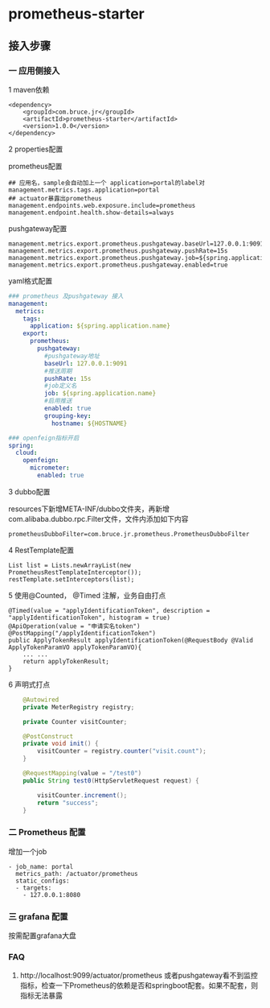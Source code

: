 # prometheus-starter

## 接入步骤
### 一 应用侧接入
1 maven依赖

```
<dependency>
    <groupId>com.bruce.jr</groupId>
    <artifactId>prometheus-starter</artifactId>
    <version>1.0.0</version>
</dependency>

```
2 properties配置

prometheus配置
```properties
## 应用名，sample会自动加上一个 application=portal的label对
management.metrics.tags.application=portal
## actuator暴露出prometheus
management.endpoints.web.exposure.include=prometheus
management.endpoint.health.show-details=always
```

pushgateway配置
```properties
management.metrics.export.prometheus.pushgateway.baseUrl=127.0.0.1:9091
management.metrics.export.prometheus.pushgateway.pushRate=15s
management.metrics.export.prometheus.pushgateway.job=${spring.application.name}
management.metrics.export.prometheus.pushgateway.enabled=true
```

yaml格式配置
```yaml
### prometheus 及pushgateway 接入
management:
  metrics:
    tags:
      application: ${spring.application.name}
    export:
      prometheus:
        pushgateway:
          #pushgateway地址
          baseUrl: 127.0.0.1:9091
          #推送周期
          pushRate: 15s
          #job定义名
          job: ${spring.application.name}
          #启用推送
          enabled: true
          grouping-key:
            hostname: ${HOSTNAME}

### openfeign指标开启
spring:
  cloud:
    openfeign:
      micrometer:
        enabled: true
```
3 dubbo配置

resources下新增META-INF/dubbo文件夹，再新增com.alibaba.dubbo.rpc.Filter文件，文件内添加如下内容

```
prometheusDubboFilter=com.bruce.jr.prometheus.PrometheusDubboFilter
```

4 RestTemplate配置

```
List list = Lists.newArrayList(new PrometheusRestTemplateInterceptor());
restTemplate.setInterceptors(list);
```

5 使用@Counted， @Timed 注解，业务自由打点

```
@Timed(value = "applyIdentificationToken", description = "applyIdentificationToken", histogram = true)
@ApiOperation(value = "申请实名token")
@PostMapping("/applyIdentificationToken")
public ApplyTokenResult applyIdentificationToken(@RequestBody @Valid ApplyTokenParamVO applyTokenParamVO){
    ... ...
    return applyTokenResult;
}
```

6 声明式打点
```java
    @Autowired
    private MeterRegistry registry;

    private Counter visitCounter;

    @PostConstruct
    private void init() {
        visitCounter = registry.counter("visit.count");
    }

    @RequestMapping(value = "/test0")
    public String test0(HttpServletRequest request) {

        visitCounter.increment();
        return "success";
    }
```
### 二 Prometheus 配置
增加一个job

```
- job_name: portal
  metrics_path: /actuator/prometheus
  static_configs:
  - targets:
    - 127.0.0.1:8080
```

### 三 grafana 配置
按需配置grafana大盘

### FAQ
1. http://localhost:9099/actuator/prometheus 或者pushgateway看不到监控指标，检查一下Prometheus的依赖是否和springboot配套。如果不配套，则指标无法暴露
